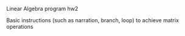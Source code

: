 Linear Algebra program hw2

Basic instructions (such as narration, branch, loop) to achieve matrix operations

